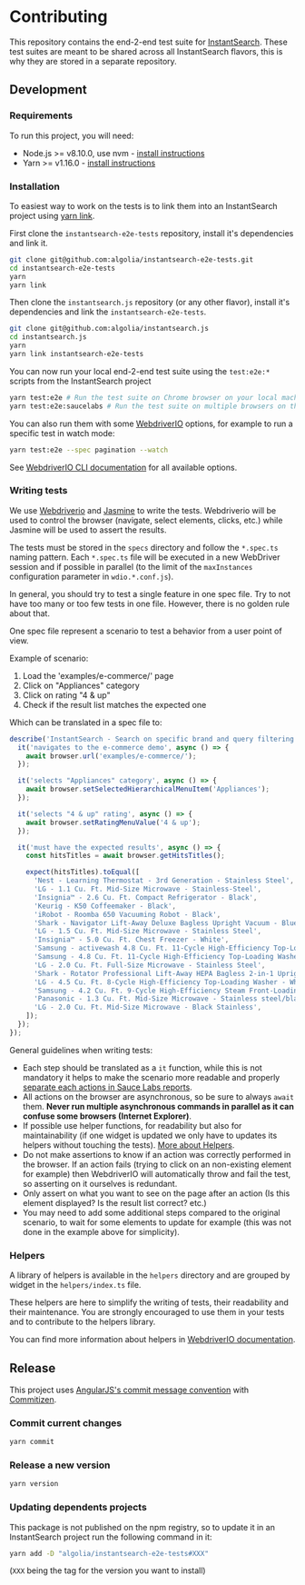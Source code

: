 # Contributing

This repository contains the end-2-end test suite for [InstantSearch](https://github.com/algolia/instantsearch.js). These test suites are meant to be shared across all InstantSearch flavors, this is why they are stored in a separate repository.

## Development

### Requirements

To run this project, you will need:

- Node.js >= v8.10.0, use nvm - [install instructions](https://github.com/creationix/nvm#install-script)
- Yarn >= v1.16.0 - [install instructions](https://yarnpkg.com/en/docs/install#alternatives-stable)

### Installation

To easiest way to work on the tests is to link them into an InstantSearch project using [yarn link](https://yarnpkg.com/en/docs/cli/link).

First clone the `instantsearch-e2e-tests` repository, install it's dependencies and link it.

```sh
git clone git@github.com:algolia/instantsearch-e2e-tests.git
cd instantsearch-e2e-tests
yarn
yarn link
```

Then clone the `instantsearch.js` repository (or any other flavor), install it's dependencies and link the `instantsearch-e2e-tests`.

```sh
git clone git@github.com:algolia/instantsearch.js
cd instantsearch.js
yarn
yarn link instantsearch-e2e-tests
```

You can now run your local end-2-end test suite using the `test:e2e:*` scripts from the InstantSearch project

```sh
yarn test:e2e # Run the test suite on Chrome browser on your local machine
yarn test:e2e:saucelabs # Run the test suite on multiple browsers on the Sauce Labs service
```

You can also run them with some [WebdriverIO](https://webdriver.io) options, for example to run a specific test in watch mode:

```sh
yarn test:e2e --spec pagination --watch
```

See [WebdriverIO CLI documentation](https://webdriver.io/docs/clioptions.html) for all available options.

### Writing tests

We use [Webdriverio](https://webdriver.io) and [Jasmine](https://jasmine.github.io) to write the tests. Webdriverio will be used to control the browser (navigate, select elements, clicks, etc.) while Jasmine will be used to assert the results.

The tests must be stored in the `specs` directory and follow the `*.spec.ts` naming pattern. Each `*.spec.ts` file will be executed in a new WebDriver session and if possible in parallel (to the limit of the `maxInstances` configuration parameter in `wdio.*.conf.js`).

In general, you should try to test a single feature in one spec file. Try to not have too many or too few tests in one file. However, there is no golden rule about that.

One spec file represent a scenario to test a behavior from a user point of view.

Example of scenario:

1. Load the 'examples/e-commerce/' page
2. Click on "Appliances" category
3. Click on rating "4 & up"
4. Check if the result list matches the expected one

Which can be translated in a spec file to:

```js
describe('InstantSearch - Search on specific brand and query filtering', () => {
  it('navigates to the e-commerce demo', async () => {
    await browser.url('examples/e-commerce/');
  });

  it('selects "Appliances" category', async () => {
    await browser.setSelectedHierarchicalMenuItem('Appliances');
  });

  it('selects "4 & up" rating', async () => {
    await browser.setRatingMenuValue('4 & up');
  });

  it('must have the expected results', async () => {
    const hitsTitles = await browser.getHitsTitles();

    expect(hitsTitles).toEqual([
      'Nest - Learning Thermostat - 3rd Generation - Stainless Steel',
      'LG - 1.1 Cu. Ft. Mid-Size Microwave - Stainless-Steel',
      'Insignia™ - 2.6 Cu. Ft. Compact Refrigerator - Black',
      'Keurig - K50 Coffeemaker - Black',
      'iRobot - Roomba 650 Vacuuming Robot - Black',
      'Shark - Navigator Lift-Away Deluxe Bagless Upright Vacuum - Blue',
      'LG - 1.5 Cu. Ft. Mid-Size Microwave - Stainless Steel',
      'Insignia™ - 5.0 Cu. Ft. Chest Freezer - White',
      'Samsung - activewash 4.8 Cu. Ft. 11-Cycle High-Efficiency Top-Loading Washer - White',
      'Samsung - 4.8 Cu. Ft. 11-Cycle High-Efficiency Top-Loading Washer - White',
      'LG - 2.0 Cu. Ft. Full-Size Microwave - Stainless Steel',
      'Shark - Rotator Professional Lift-Away HEPA Bagless 2-in-1 Upright Vacuum - Red',
      'LG - 4.5 Cu. Ft. 8-Cycle High-Efficiency Top-Loading Washer - White',
      'Samsung - 4.2 Cu. Ft. 9-Cycle High-Efficiency Steam Front-Loading Washer - Platinum',
      'Panasonic - 1.3 Cu. Ft. Mid-Size Microwave - Stainless steel/black/silver',
      'LG - 2.0 Cu. Ft. Mid-Size Microwave - Black Stainless',
    ]);
  });
});
```

General guidelines when writing tests:

- Each step should be translated as a `it` function, while this is not mandatory it helps to make the scenario more readable and properly [separate each actions in Sauce Labs reports](https://user-images.githubusercontent.com/13209/62311104-56217d80-b48b-11e9-94dc-3c18b9ddc2af.png).
- All actions on the browser are asynchronous, so be sure to always `await` them. **Never run multiple asynchronous commands in parallel as it can confuse some browsers (Internet Explorer)**.
- If possible use helper functions, for readability but also for maintainability (if one widget is updated we only have to updates its helpers without touching the tests). [More about Helpers](#helpers).
- Do not make assertions to know if an action was correctly performed in the browser. If an action fails (trying to click on an non-existing element for example) then WebdriverIO will automatically throw and fail the test, so asserting on it ourselves is redundant.
- Only assert on what you want to see on the page after an action (Is this element displayed? Is the result list correct? etc.)
- You may need to add some additional steps compared to the original scenario, to wait for some elements to update for example (this was not done in the example above for simplicity).

### Helpers

A library of helpers is available in the `helpers` directory and are grouped by widget in the `helpers/index.ts` file.

These helpers are here to simplify the writing of tests, their readability and their maintenance. You are strongly encouraged to use them in your tests and to contribute to the helpers library.

You can find more information about helpers in [WebdriverIO documentation](https://webdriver.io/docs/customcommands.html#adding-custom-commands).

## Release

This project uses [AngularJS's commit message convention](https://github.com/angular/angular.js/blob/master/DEVELOPERS.md#-git-commit-guidelines) with [Commitizen](http://commitizen.github.io/cz-cli/).

### Commit current changes

```sh
yarn commit
```

### Release a new version

```sh
yarn version
```

### Updating dependents projects

This package is not published on the npm registry, so to update it in an InstantSearch project run the following command in it:

```sh
yarn add -D "algolia/instantsearch-e2e-tests#XXX"
```

(`XXX` being the tag for the version you want to install)
